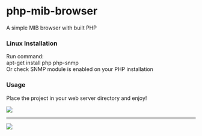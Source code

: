 # php-mib-browser

A simple MIB browser with built PHP

<h3>Linux Installation</h3>

Run command: <br>apt-get install php php-snmp
<br>
Or check SNMP module is enabled on your PHP installation

<h3>Usage</h3>

Place the project in your web server directory and enjoy!

<img src="http://meteorito.cloud/assets/snmpget.png" />
<hr>
<img src="http://meteorito.cloud/assets/snmpwalk.png" />
